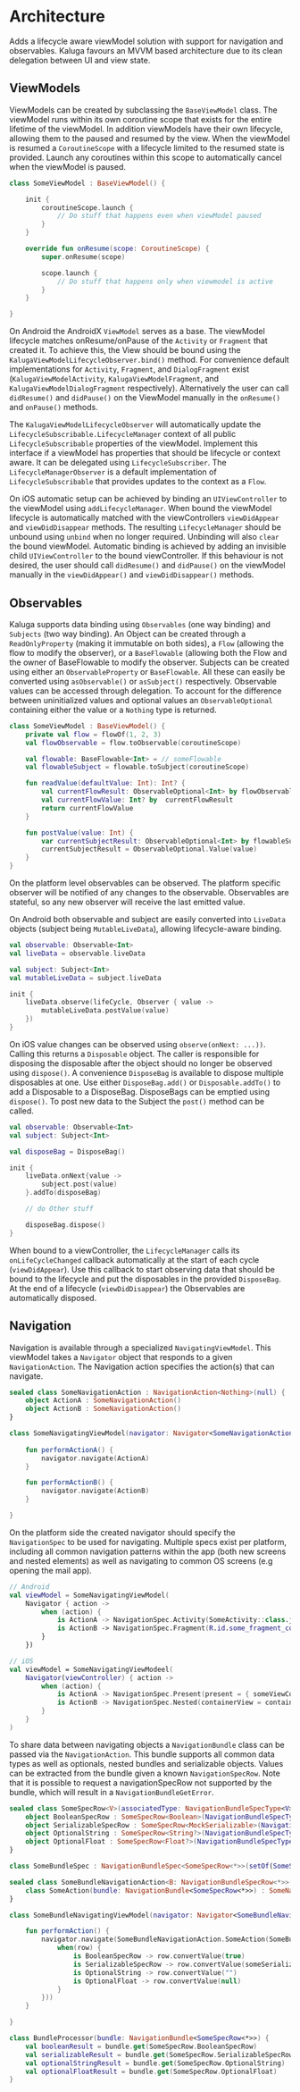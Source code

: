# Architecture
Adds a lifecycle aware viewModel solution with support for navigation and observables. Kaluga favours an MVVM based architecture due to its clean delegation between UI and view state.

## ViewModels
ViewModels can be created by subclassing the `BaseViewModel` class. The viewModel runs within its own coroutine scope that exists for the entire lifetime of the viewModel.
In addition viewModels have their own lifecycle, allowing them to the paused and resumed by the view. When the viewModel is resumed a `CoroutineScope` with a lifecycle limited to the resumed state is provided.
Launch any coroutines within this scope to automatically cancel when the viewModel is paused.

```kotlin
class SomeViewModel : BaseViewModel() {

    init {
        coroutineScope.launch {
            // Do stuff that happens even when viewModel paused
        }
    }

    override fun onResume(scope: CoroutineScope) {
        super.onResume(scope)

        scope.launch {
            // Do stuff that happens only when viewmodel is active
        } 
    }

}
```

On Android the AndroidX `ViewModel` serves as a base. The viewModel lifecycle matches onResume/onPause of the `Activity` or `Fragment` that created it.
To achieve this, the View should be bound using the `KalugaViewModelLifecycleObserver.bind()` method.
For convenience default implementations for `Activity`, `Fragment`, and `DialogFragment` exist (`KalugaViewModelActivity`, `KalugaViewModelFragment`, and `KalugaViewModelDialogFragment` respectively).
Alternatively the user can call `didResume()` and `didPause()` on the ViewModel manually in the `onResume()` and `onPause()` methods.

The `KalugaViewModelLifecycleObserver` will automatically update the `LifecycleSubscribable.LifecycleManager` context of all public `LifecycleSubscribable` properties of the viewModel.
Implement this interface if a viewModel has properties that should be lifecycle or context aware.
It can be delegated using `LifecycleSubscriber`.
The `LifecycleManagerObserver` is a default implementation of `LifecycleSubscribable` that provides updates to the context as a `Flow`.

On iOS automatic setup can be achieved by binding an `UIViewController` to the viewModel using `addLifecycleManager`.
When bound the viewModel lifecycle is automatically matched with the viewControllers `viewDidAppear` and `viewDidDisappear` methods.
The resulting `LifecycleManager` should be unbound using `unbind` when no longer required. Unbinding will also `clear` the bound viewModel.
Automatic binding is achieved by adding an invisible child `UIViewController` to the bound viewController.
If this behaviour is not desired, the user should call `didResume()` and `didPause()` on the viewModel manually in the `viewDidAppear()` and `viewDidDisappear()` methods.

## Observables
Kaluga supports data binding using `Observables` (one way binding) and `Subjects` (two way binding). An Object can be created through a `ReadOnlyProperty` (making it immutable on both sides), a `Flow` (allowing the flow to modify the observer), or a `BaseFlowable` (allowing both the Flow and the owner of BaseFlowable to modify the observer.
Subjects can be created using either an `ObservableProperty` or `BaseFlowable`. All these can easily be converted using `asObservable()` or `asSubject()` respectively.
Observable values can be accessed through delegation. To account for the difference between uninitialized values and optional values an `ObservableOptional` containing either the value or a `Nothing` type is returned.

```kotlin
class SomeViewModel : BaseViewModel() {
    private val flow = flowOf(1, 2, 3)
    val flowObservable = flow.toObservable(coroutineScope)

    val flowable: BaseFlowable<Int> = // someFlowable
    val flowableSubject = flowable.toSubject(coroutineScope)

    fun readValue(defaultValue: Int): Int? {
        val currentFlowResult: ObservableOptional<Int> by flowObservable
        val currentFlowValue: Int? by  currentFlowResult
        return currentFlowValue
    }

    fun postValue(value: Int) {
        var currentSubjectResult: ObservableOptional<Int> by flowableSubject
        currentSubjectResult = ObservableOptional.Value(value) 
    }
}
```

On the platform level observables can be observed. The platform specific observer will be notified of any changes to the observable.
Observables are stateful, so any new observer will receive the last emitted value.

On Android both observable and subject are easily converted into `LiveData` objects (subject being `MutableLiveData`), allowing lifecycle-aware binding.

```kotlin
val observable: Observable<Int>
val liveData = observable.liveData

val subject: Subject<Int>
val mutableLiveData = subject.liveData

init {
    liveData.observe(lifeCycle, Observer { value ->
        mutableLiveData.postValue(value)
    })
}
```

On iOS value changes can be observed using `observe(onNext: ...))`.
Calling this returns a `Disposable` object. The caller is responsible for disposing the disposable after the object should no longer be observed using `dispose()`.
A convenience `DisposeBag` is available to dispose multiple disposables at one. Use either `DisposeBag.add()` or `Disposable.addTo()` to add a Disposable to a DisposeBag.
DisposeBags can be emptied using `dispose()`. To post new data to the Subject the `post()` method can be called.

```kotlin
val observable: Observable<Int>
val subject: Subject<Int>

val disposeBag = DisposeBag()

init {
    liveData.onNext{value ->
        subject.post(value)
    }.addTo(disposeBag)

    // do Other stuff

    disposeBag.dispose()
}
```

When bound to a viewController, the `LifecycleManager` calls its `onLifeCycleChanged` callback automatically at the start of each cycle (`viewDidAppear`).
Use this callback to start observing data that should be bound to the lifecycle and put the disposables in the provided `DisposeBag`.
At the end of a lifecycle (`viewDidDisappear`) the Observables are automatically disposed.

## Navigation
Navigation is available through a specialized `NavigatingViewModel`.
This viewModel takes a `Navigator` object that responds to a given `NavigationAction`.
The Navigation action specifies the action(s) that can navigate.

```kotlin
sealed class SomeNavigationAction : NavigationAction<Nothing>(null) {
    object ActionA : SomeNavigationAction()
    object ActionB : SomeNavigationAction()
}

class SomeNavigatingViewModel(navigator: Navigator<SomeNavigationAction>): NavigatingViewModel<SomeNavigationAction>(navigator) {
    
    fun performActionA() {
        navigator.navigate(ActionA)
    }   

    fun performActionB() {
        navigator.navigate(ActionB)
    }

}
```

On the platform side the created navigator should specify the `NavigationSpec` to be used for navigating.
Multiple specs exist per platform, including all common navigation patterns within the app (both new screens and nested elements) as well as navigating to common OS screens (e.g opening the mail app).

```kotlin
// Android
val viewModel = SomeNavigatingViewModel(
    Navigator { action ->
        when (action) {
            is ActionA -> NavigationSpec.Activity(SomeActivity::class.java)
            is ActionB -> NavigationSpec.Fragment(R.id.some_fragment_container, createFragment = {SomeFragment()})
        }   
    })

// iOS
val viewModel = SomeNavigatingViewModeel(
    Navigator(viewController) { action ->
        when (action) {
            is ActionA -> NavigationSpec.Present(present = { someViewController() })
            is ActionB -> NavigationSpec.Nested(containerView = containerView, nested = {someNestedViewController()})
        }
    }
)
```

To share data between navigating objects a `NavigationBundle` class can be passed via the `NavigationAction`.
This bundle supports all common data types as well as optionals, nested bundles and serializable objects.
Values can be extracted from the bundle given a known `NavigationSpecRow`.
Note that it is possible to request a navigationSpecRow not supported by the bundle, which will result in a `NavigationBundleGetError`.

```kotlin
sealed class SomeSpecRow<V>(associatedType: NavigationBundleSpecType<V>) : NavigationBundleSpecRow<V>(associatedType) {
    object BooleanSpecRow : SomeSpecRow<Boolean>(NavigationBundleSpecType.BooleanType)
    object SerializableSpecRow : SomeSpecRow<MockSerializable>(NavigationBundleSpecType.SerializedType(SomeSerializable.serializer()))
    object OptionalString : SomeSpecRow<String?>(NavigationBundleSpecType.OptionalType(NavigationBundleSpecType.StringType))
    object OptionalFloat : SomeSpecRow<Float?>(NavigationBundleSpecType.OptionalType(NavigationBundleSpecType.FloatType))
}

class SomeBundleSpec : NavigationBundleSpec<SomeSpecRow<*>>(setOf(SomeSpecRow.BooleanSpecRow, SomeSpecRow.SerializableSpecRow, SomeSpecRow.OptionalString, SomeSpecRow.OptionalFloat))

sealed class SomeBundleNavigationAction<B: NavigationBundleSpecRow<*>>(bundle: NavigationBundle<B>) : NavigationAction<B>(bundle) {
    class SomeAction(bundle: NavigationBundle<SomeSpecRow<*>>) : SomeNavigationAction<NavigationBundle<SomeSpecRow<*>>>(bundle)
}

class SomeBundleNavigatingViewModel(navigator: Navigator<SomeBundleNavigationAction<*>>): NavigatingViewModel<SomeNavigationAction>(navigator) {

    fun performAction() {
        navigator.navigate(SomeBundleNavigationAction.SomeAction(SomeBundleSpec().toBundle { row ->
            when(row) {
                is BooleanSpecRow -> row.convertValue(true)
                is SerializableSpecRow -> row.convertValue(someSerializable)
                is OptionalString -> row.convertValue("")
                is OptionalFloat -> row.convertValue(null)
            }
        }))
    }

}

class BundleProcessor(bundle: NavigationBundle<SomeSpecRow<*>>) {
    val booleanResult = bundle.get(SomeSpecRow.BooleanSpecRow)
    val serializableResult = bundle.get(SomeSpecRow.SerializableSpecRow)
    val optionalStringResult = bundle.get(SomeSpecRow.OptionalString)
    val optionalFloatResult = bundle.get(SomeSpecRow.OptionalFloat)
}
```
